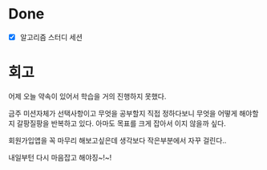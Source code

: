 # Done

- [x] 알고리즘 스터디 세션









# 회고

어제 오늘 약속이 있어서 학습을 거의 진행하지 못했다.

금주 미션자체가 선택사항이고 무엇을 공부할지 직접 정하다보니 무엇을 어떻게 해야할지 갈팡질팡을 반복하고 있다. 아마도 목표를 크게 잡아서 이지 않을까 싶다. 

회원가입앱을 꼭 마무리 해보고싶은데 생각보다 작은부분에서 자꾸 걸린다.. 

내일부턴 다시 마음잡고 해야징~!~!